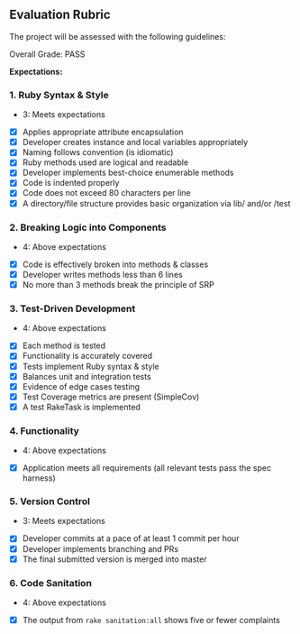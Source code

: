 ## Evaluation Rubric

The project will be assessed with the following guidelines:

Overall Grade: PASS


**Expectations:**

### 1. Ruby Syntax & Style

* 3: Meets expectations

- [X] Applies appropriate attribute encapsulation  
- [X] Developer creates instance and local variables appropriately
- [X] Naming follows convention (is idiomatic)
- [X] Ruby methods used are logical and readable  
- [X] Developer implements best-choice enumerable methods
- [X] Code is indented properly
- [X] Code does not exceed 80 characters per line
- [X] A directory/file structure provides basic organization via lib/ and/or /test  

### 2. Breaking Logic into Components

* 4: Above expectations

- [X] Code is effectively broken into methods & classes
- [X] Developer writes methods less than 6 lines
- [X] No more than 3 methods break the principle of SRP

### 3. Test-Driven Development

* 4: Above expectations

- [X] Each method is tested  
- [X] Functionality is accurately covered
- [X] Tests implement Ruby syntax & style   
- [X] Balances unit and integration tests
- [X] Evidence of edge cases testing
- [X] Test Coverage metrics are present (SimpleCov)
- [X] A test RakeTask is implemented

### 4. Functionality

* 4: Above expectations

- [X] Application meets all requirements (all relevant tests pass the spec harness)

### 5. Version Control

* 3: Meets expectations

- [X] Developer commits at a pace of at least 1 commit per hour
- [X] Developer implements branching and PRs
- [X] The final submitted version is merged into master

### 6. Code Sanitation

* 4: Above expectations

- [X] The output from `rake sanitation:all` shows five or fewer complaints
